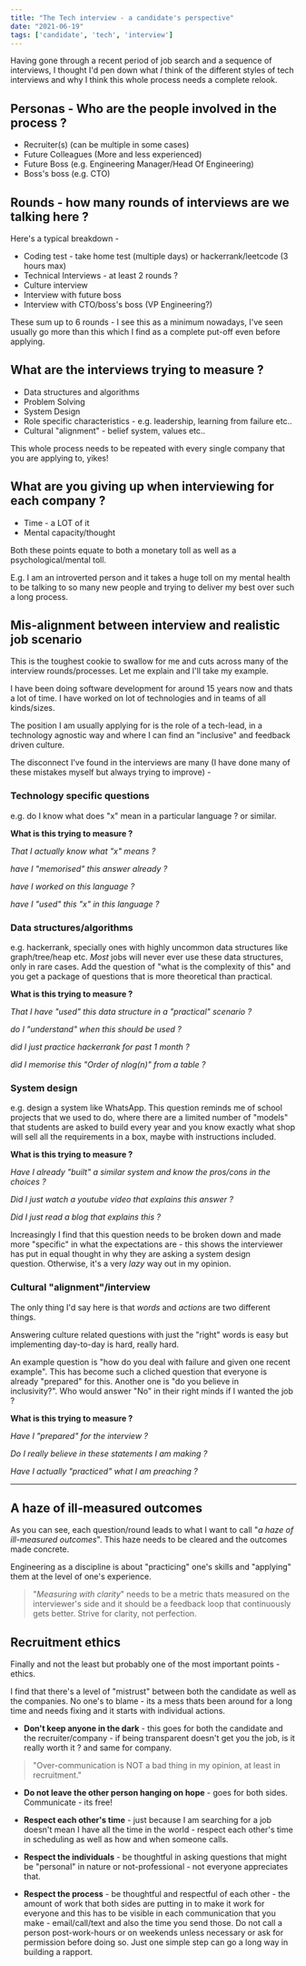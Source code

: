 ```yaml
---
title: "The Tech interview - a candidate's perspective"
date: "2021-06-19"
tags: ['candidate', 'tech', 'interview']
---
```

Having gone through a recent period of job search and a sequence of interviews, I thought I'd pen down what _I_ think of the different styles of tech interviews and why I think this whole process needs a complete relook.

Personas - Who are the people involved in the process ?
-------------------------------------------------------

*   Recruiter(s) (can be multiple in some cases)
*   Future Colleagues (More and less experienced)
*   Future Boss (e.g. Engineering Manager/Head Of Engineering)
*   Boss's boss (e.g. CTO)

Rounds - how many rounds of interviews are we talking here ?
------------------------------------------------------------

Here's a typical breakdown -

*   Coding test - take home test (multiple days) or hackerrank/leetcode (3 hours max)
*   Technical Interviews - at least 2 rounds ?
*   Culture interview
*   Interview with future boss
*   Interview with CTO/boss's boss (VP Engineering?)

These sum up to 6 rounds - I see this as a minimum nowadays, I've seen usually go more than this which I find as a complete put-off even before applying.

What are the interviews trying to measure ?
-------------------------------------------

*   Data structures and algorithms
*   Problem Solving
*   System Design
*   Role specific characteristics - e.g. leadership, learning from failure etc..
*   Cultural "alignment" - belief system, values etc..

This whole process needs to be repeated with every single company that you are applying to, yikes!

What are you giving up when interviewing for each company ?
-----------------------------------------------------------

*   Time - a LOT of it
*   Mental capacity/thought

Both these points equate to both a monetary toll as well as a psychological/mental toll.

E.g. I am an introverted person and it takes a huge toll on my mental health to be talking to so many new people and trying to deliver my best over such a long process.

Mis-alignment between interview and realistic job scenario
----------------------------------------------------------

This is the toughest cookie to swallow for me and cuts across many of the interview rounds/processes. Let me explain and I'll take my example.

I have been doing software development for around 15 years now and thats a lot of time. I have worked on lot of technologies and in teams of all kinds/sizes.

The position I am usually applying for is the role of a tech-lead, in a technology agnostic way and where I can find an "inclusive" and feedback driven culture.

The disconnect I've found in the interviews are many (I have done many of these mistakes myself but always trying to improve) -

### Technology specific questions

e.g. do I know what does "x" mean in a particular language ? or similar.

**What is this trying to measure ?**

_That I actually know what "x" means ?_

_have I "memorised" this answer already ?_

_have I worked on this language ?_

_have I "used" this "x" in this language ?_

### Data structures/algorithms

e.g. hackerrank, specially ones with highly uncommon data structures like graph/tree/heap etc. _Most_ jobs will never ever use these data structures, only in rare cases. Add the question of "what is the complexity of this" and you get a package of questions that is more theoretical than practical.

**What is this trying to measure ?**

_That I have "used" this data structure in a "practical" scenario ?_

_do I "understand" when this should be used ?_

_did I just practice hackerrank for past 1 month ?_

_did I memorise this "Order of nlog(n)" from a table ?_

### System design

e.g. design a system like WhatsApp. This question reminds me of school projects that we used to do, where there are a limited number of "models" that students are asked to build every year and you know exactly what shop will sell all the requirements in a box, maybe with instructions included.

**What is this trying to measure ?**

_Have I already "built" a similar system and know the pros/cons in the choices ?_

_Did I just watch a youtube video that explains this answer ?_

_Did I just read a blog that explains this ?_

Increasingly I find that this question needs to be broken down and made more "specific" in what the expectations are - this shows the interviewer has put in equal thought in why they are asking a system design question. Otherwise, it's a very _lazy_ way out in my opinion.

### Cultural "alignment"/interview

The only thing I'd say here is that _words_ and _actions_ are two different things.

Answering culture related questions with just the "right" words is easy but implementing day-to-day is hard, really hard.

An example question is "how do you deal with failure and given one recent example". This has become such a cliched question that everyone is already "prepared" for this. Another one is "do you believe in inclusivity?". Who would answer "No" in their right minds if I wanted the job ?

**What is this trying to measure ?**

_Have I "prepared" for the interview ?_

_Do I really believe in these statements I am making ?_

_Have I actually "practiced" what I am preaching ?_



---

A haze of ill-measured outcomes
-------------------------------

As you can see, each question/round leads to what I want to call "_a haze of ill-measured outcomes_". This haze needs to be cleared and the outcomes made concrete.

Engineering as a discipline is about "practicing" one's skills and "applying" them at the level of one's experience.

> "_Measuring with clarity_" needs to be a metric thats measured on the interviewer's side and it should be a feedback loop that continuously gets better. Strive for clarity, not perfection.

Recruitment ethics
------------------

Finally and not the least but probably one of the most important points - ethics.

I find that there's a level of "mistrust" between both the candidate as well as the companies. No one's to blame - its a mess thats been around for a long time and needs fixing and it starts with individual actions.

*   **Don't keep anyone in the dark** - this goes for both the candidate and the recruiter/company - if being transparent doesn't get you the job, is it really worth it ? and same for company.

> "Over-communication is NOT a bad thing in my opinion, at least in recruitment."

*   **Do not leave the other person hanging on hope** - goes for both sides. Communicate - its free!

*   **Respect each other's time** - just because I am searching for a job doesn't mean I have all the time in the world - respect each other's time in scheduling as well as how and when someone calls.

*   **Respect the individuals** - be thoughtful in asking questions that might be "personal" in nature or not-professional - not everyone appreciates that.

*   **Respect the process** - be thoughtful and respectful of each other - the amount of work that both sides are putting in to make it work for everyone and this has to be visible in each communication that you make - email/call/text and also the time you send those. Do not call a person post-work-hours or on weekends unless necessary or ask for permission before doing so. Just one simple step can go a long way in building a rapport.
